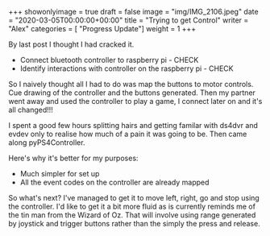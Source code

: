 +++
showonlyimage = true
draft = false
image = "img/IMG_2106.jpeg"
date = "2020-03-05T00:00:00+00:00"
title = "Trying to get Control"
writer = "Alex"
categories = [ "Progress Update"]
weight = 1
+++

By last post I thought I had cracked it.

* Connect bluetooth controller to raspberry pi - CHECK
* Identify interactions with controller on the raspberry pi - CHECK

So I naively thought all I had to do was map the buttons to motor controls. Cue drawing of the controller and the buttons generated. Then my partner went away and used the controller to play a game, I connect later on and it's all changed!!!

I spent a good few hours splitting hairs and getting familar with ds4dvr and evdev only to realise how much of a pain it was going to be. Then came along pyPS4Controller.

Here's why it's better for my purposes:
 
* Much simpler for set up
* All the event codes on the controller are already mapped

So what's next? I've managed to get it to move left, right, go and stop using the controller. I'd like to get it a bit more fluid as is currently reminds me of the tin man from the Wizard of Oz. That will involve using range generated by joystick and trigger buttons rather than the simply the press and release.
